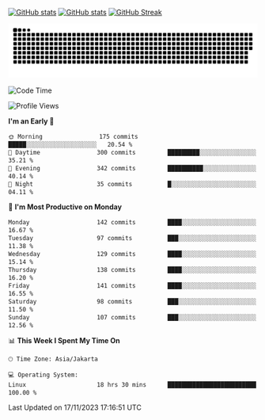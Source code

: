 [![GitHub stats](https://github-readme-stats.vercel.app/api?username=aurelioklv&card_width=500&show_icons=true&rank_icon=github&theme=solarized-dark#gh-dark-mode-only)](https://github.com/anuraghazra/github-readme-stats#gh-dark-mode-only)
[![GitHub stats](https://github-readme-stats.vercel.app/api?username=aurelioklv&card_width=500&show_icons=true&rank_icon=github&theme=buefy#gh-light-mode-only)](https://github.com/anuraghazra/github-readme-stats#gh-light-mode-only)
[![GitHub Streak](https://streak-stats.demolab.com/?user=aurelioklv&card_width=336&theme=solarized-dark)](https://git.io/streak-stats)

<picture>
  <source media="(prefers-color-scheme: dark)" srcset="https://raw.githubusercontent.com/aurelioklv/aurelioklv/snake-output/github-contribution-grid-snake-dark.svg">
  <source media="(prefers-color-scheme: light)" srcset="https://raw.githubusercontent.com/aurelioklv/aurelioklv/snake-output/github-contribution-grid-snake.svg">
  <img alt="github contribution grid snake animation" src="https://raw.githubusercontent.com/aurelioklv/aurelioklv/snake-output/github-contribution-grid-snake.svg">
</picture>

<!--START_SECTION:waka-->
![Code Time](http://img.shields.io/badge/Code%20Time-261%20hrs%2028%20mins-blue)

![Profile Views](http://img.shields.io/badge/Profile%20Views-0-blue)

**I'm an Early 🐤** 

```text
🌞 Morning                175 commits         █████░░░░░░░░░░░░░░░░░░░░   20.54 % 
🌆 Daytime                300 commits         █████████░░░░░░░░░░░░░░░░   35.21 % 
🌃 Evening                342 commits         ██████████░░░░░░░░░░░░░░░   40.14 % 
🌙 Night                  35 commits          █░░░░░░░░░░░░░░░░░░░░░░░░   04.11 % 
```
📅 **I'm Most Productive on Monday** 

```text
Monday                   142 commits         ████░░░░░░░░░░░░░░░░░░░░░   16.67 % 
Tuesday                  97 commits          ███░░░░░░░░░░░░░░░░░░░░░░   11.38 % 
Wednesday                129 commits         ████░░░░░░░░░░░░░░░░░░░░░   15.14 % 
Thursday                 138 commits         ████░░░░░░░░░░░░░░░░░░░░░   16.20 % 
Friday                   141 commits         ████░░░░░░░░░░░░░░░░░░░░░   16.55 % 
Saturday                 98 commits          ███░░░░░░░░░░░░░░░░░░░░░░   11.50 % 
Sunday                   107 commits         ███░░░░░░░░░░░░░░░░░░░░░░   12.56 % 
```


📊 **This Week I Spent My Time On** 

```text
🕑︎ Time Zone: Asia/Jakarta

💻 Operating System: 
Linux                    18 hrs 30 mins      █████████████████████████   100.00 % 
```


 Last Updated on 17/11/2023 17:16:51 UTC
<!--END_SECTION:waka-->
